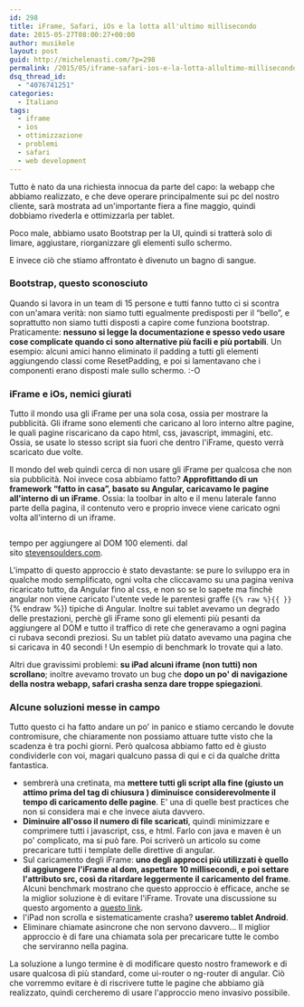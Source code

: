 ```yaml
---
id: 298
title: iFrame, Safari, iOs e la lotta all'ultimo millisecondo
date: 2015-05-27T08:00:27+00:00
author: musikele
layout: post
guid: http://michelenasti.com/?p=298
permalink: /2015/05/iframe-safari-ios-e-la-lotta-allultimo-millisecondo/
dsq_thread_id:
  - "4076741251"
categories:
  - Italiano
tags:
  - iframe
  - ios
  - ottimizzazione
  - problemi
  - safari
  - web development
---
```

Tutto è nato da una richiesta innocua da parte del capo: la webapp che abbiamo realizzato, e che deve operare principalmente sui pc del nostro cliente, sarà mostrata ad un'importante fiera a fine maggio, quindi dobbiamo rivederla e ottimizzarla per tablet.

Poco male, abbiamo usato Bootstrap per la UI, quindi si tratterà solo di limare, aggiustare, riorganizzare gli elementi sullo schermo.

E invece ciò che stiamo affrontato è divenuto un bagno di sangue.

### Bootstrap, questo sconosciuto

Quando si lavora in un team di 15 persone e tutti fanno tutto ci si scontra con un'amara verità: non siamo tutti egualmente predisposti per il &#8220;bello&#8221;, e soprattutto non siamo tutti disposti a capire come funziona bootstrap. Praticamente: **nessuno si legge la documentazione e spesso vedo usare cose complicate quando ci sono alternative più facili e più portabili**. Un esempio: alcuni amici hanno eliminato il padding a tutti gli elementi aggiungendo classi come ResetPadding, e poi si lamentavano che i componenti erano disposti male sullo schermo. :-O

### iFrame e iOs, nemici giurati

Tutto il mondo usa gli iFrame per una sola cosa, ossia per mostrare la pubblicità. Gli iframe sono elementi che caricano al loro interno altre pagine, le quali pagine riscaricano da capo html, css, javascript, immagini, etc. Ossia, se usate lo stesso script sia fuori che dentro l'iFrame, questo verrà scaricato due volte.

Il mondo del web quindi cerca di non usare gli iFrame per qualcosa che non sia pubblicità. Noi invece cosa abbiamo fatto? **Approfittando di un framework &#8220;fatto in casa&#8221;, basato su Angular, caricavamo le pagine all'interno di un iFrame**. Ossia: la toolbar in alto e il menu laterale fanno parte della pagina, il contenuto vero e proprio invece viene caricato ogni volta all'interno di un iframe.

<div style="width: 318px" class="wp-caption alignright">
  <img class="" src="https://i1.wp.com/stevesouders.com/efws/images/1301-iframes-cost-of-elements.gif?resize=308%2C384" alt="" data-recalc-dims="1" />
  
  <p class="wp-caption-text">
    tempo per aggiungere al DOM 100 elementi. dal sito <a href="http://www.stevesouders.com/blog/2009/06/03/using-iframes-sparingly/">stevensoulders.com</a>.
  </p>
</div>

L'impatto di questo approccio è stato devastante: se pure lo sviluppo era in qualche modo semplificato, ogni volta che cliccavamo su una pagina veniva ricaricato tutto, da Angular fino al css, e non so se lo sapete ma finchè angular non viene caricato l'utente vede le parentesi graffe (`{% raw %}{{ }}` {% endraw %}) tipiche di Angular. Inoltre sui tablet avevamo un degrado delle prestazioni, perchè gli iFrame sono gli elementi più pesanti da aggiungere al DOM e tutto il traffico di rete che generavamo a ogni pagina ci rubava secondi preziosi. Su un tablet più datato avevamo una pagina che si caricava in 40 secondi ! Un esempio di benchmark lo trovate qui a lato.

Altri due gravissimi problemi: **su iPad alcuni iframe (non tutti) non scrollano**; inoltre avevamo trovato un bug che **dopo un po' di navigazione della nostra webapp, safari crasha senza dare troppe spiegazioni**.

### Alcune soluzioni messe in campo

Tutto questo ci ha fatto andare un po' in panico e stiamo cercando le dovute contromisure, che chiaramente non possiamo attuare tutte visto che la scadenza è tra pochi giorni. Però qualcosa abbiamo fatto ed è giusto condividerle con voi, magari qualcuno passa di qui e ci da qualche dritta fantastica.

  * sembrerà una cretinata, ma **mettere tutti gli script alla fine (giusto un attimo prima del tag di chiusura </body>) diminuisce considerevolmente il tempo di caricamento delle pagine**. E' una di quelle best practices che non si considera mai e che invece aiuta davvero.
  * **Diminuire all'osso il numero di file scaricati**, quindi minimizzare e comprimere tutti i javascript, css, e html. Farlo con java e maven è un po' complicato, ma si può fare. Poi scriverò un articolo su come precaricare tutti i template delle direttive di angular.
  * Sul caricamento degli iFrame: **uno degli approcci più utilizzati è quello di aggiungere l'iFrame al dom, aspettare 10 millisecondi, e poi settare l'attributo src, così da ritardare leggermente il caricamento del frame**. Alcuni benchmark mostrano che questo approccio è efficace, anche se la miglior soluzione è di evitare l'iFrame. Trovate una discussione su questo argomento a [questo link](http://www.aaronpeters.nl/blog/iframe-loading-techniques-performance#normal).
  * l'iPad non scrolla e sistematicamente crasha? **useremo tablet Android**.
  * Eliminare chiamate asincrone che non servono davvero... Il miglior approccio è di fare una chiamata sola per precaricare tutte le combo che serviranno nella pagina.

La soluzione a lungo termine è di modificare questo nostro framework e di usare qualcosa di più standard, come ui-router o ng-router di angular. Ciò che vorremmo evitare è di riscrivere tutte le pagine che abbiamo già realizzato, quindi cercheremo di usare l'approccio meno invasivo possibile.